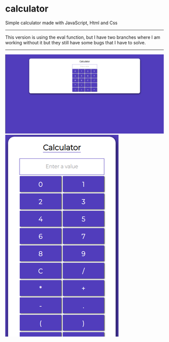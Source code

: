 # calculator
Simple calculator made with JavaScript, Html and Css
<hr>
This version is using the eval function, but I have two branches where I am working without it but they still have some bugs that I have to solve.   
<hr>
<img src="project-imgs/desk.png">
<img src="project-imgs/mob.png">

